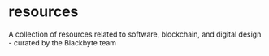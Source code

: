 # resources
A collection of resources related to software, blockchain, and digital design - curated by the Blackbyte team
